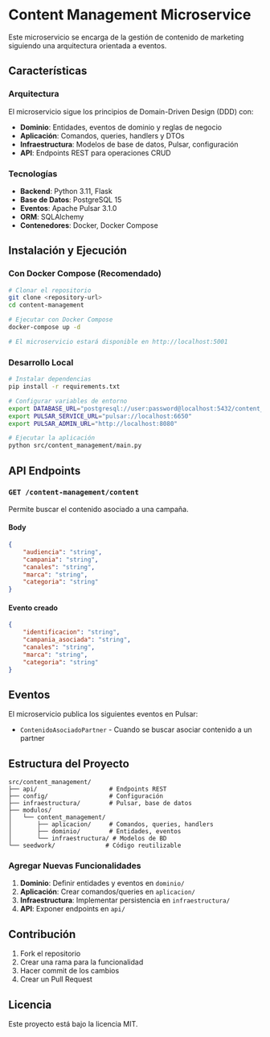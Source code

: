# Content Management Microservice

Este microservicio se encarga de la gestión de contenido de marketing siguiendo una arquitectura orientada a eventos.

## Características

### Arquitectura

El microservicio sigue los principios de Domain-Driven Design (DDD) con:

- **Dominio**: Entidades, eventos de dominio y reglas de negocio
- **Aplicación**: Comandos, queries, handlers y DTOs
- **Infraestructura**: Modelos de base de datos, Pulsar, configuración
- **API**: Endpoints REST para operaciones CRUD

### Tecnologías

- **Backend**: Python 3.11, Flask
- **Base de Datos**: PostgreSQL 15
- **Eventos**: Apache Pulsar 3.1.0
- **ORM**: SQLAlchemy
- **Contenedores**: Docker, Docker Compose

## Instalación y Ejecución

### Con Docker Compose (Recomendado)

```bash
# Clonar el repositorio
git clone <repository-url>
cd content-management

# Ejecutar con Docker Compose
docker-compose up -d

# El microservicio estará disponible en http://localhost:5001
```

### Desarrollo Local

```bash
# Instalar dependencias
pip install -r requirements.txt

# Configurar variables de entorno
export DATABASE_URL="postgresql://user:password@localhost:5432/content_management"
export PULSAR_SERVICE_URL="pulsar://localhost:6650"
export PULSAR_ADMIN_URL="http://localhost:8080"

# Ejecutar la aplicación
python src/content_management/main.py
```

## API Endpoints

### `GET /content-management/content`

Permite buscar el contenido asociado a una campaña.

#### Body

```json
{
    "audiencia": "string",
    "campania": "string",
    "canales": "string",
    "marca": "string",
    "categoria": "string"
}
```

#### Evento creado
```json
{
    "identificacion": "string",
    "campania_asociada": "string",
    "canales": "string",
    "marca": "string",
    "categoria": "string"
}
```

## Eventos

El microservicio publica los siguientes eventos en Pulsar:

- `ContenidoAsociadoPartner` - Cuando se buscar asociar contenido a un partner

## Estructura del Proyecto

```
src/content_management/
├── api/                    # Endpoints REST
├── config/                 # Configuración
├── infraestructura/        # Pulsar, base de datos
├── modulos/
│   └── content_management/
│       ├── aplicacion/     # Comandos, queries, handlers
│       ├── dominio/        # Entidades, eventos
│       └── infraestructura/ # Modelos de BD
└── seedwork/              # Código reutilizable
```

### Agregar Nuevas Funcionalidades

1. **Dominio**: Definir entidades y eventos en `dominio/`
2. **Aplicación**: Crear comandos/queries en `aplicacion/`
3. **Infraestructura**: Implementar persistencia en `infraestructura/`
4. **API**: Exponer endpoints en `api/`

## Contribución

1. Fork el repositorio
2. Crear una rama para la funcionalidad
3. Hacer commit de los cambios
4. Crear un Pull Request

## Licencia

Este proyecto está bajo la licencia MIT.
